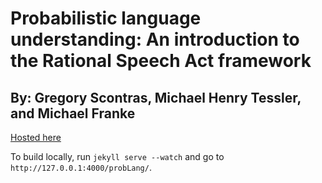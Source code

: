 # Probabilistic language understanding: An introduction to the Rational Speech Act framework

## By: Gregory Scontras, Michael Henry Tessler, and Michael Franke

[Hosted here](http://gscontras.github.io/probLang/)

To build locally, run `jekyll serve --watch` and go to `http://127.0.0.1:4000/probLang/`.